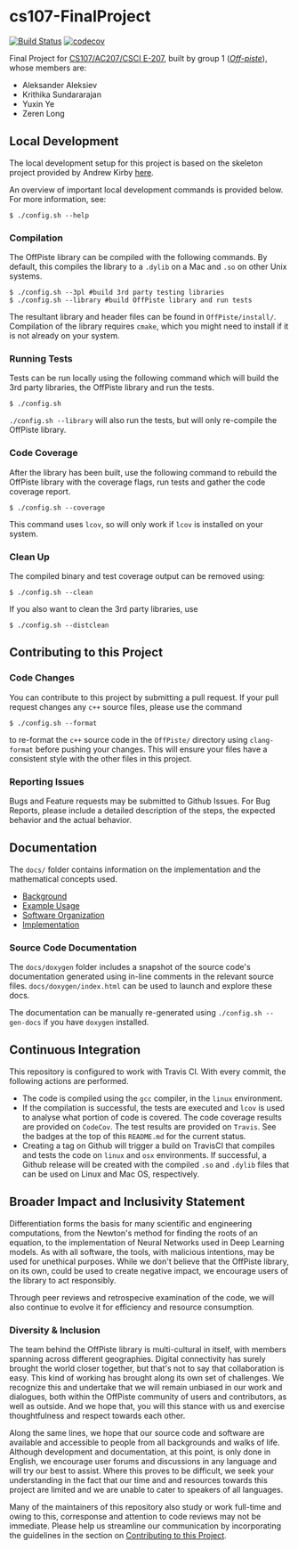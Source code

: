 # cs107-FinalProject

[![Build Status](https://travis-ci.com/CS107-off-piste/cs107-FinalProject.svg?token=EpqTjCxd7qmi2ut6nRKz&branch=master)](https://travis-ci.com/CS107-off-piste/cs107-FinalProject)
[![codecov](https://codecov.io/gh/CS107-off-piste/cs107-FinalProject/branch/master/graph/badge.svg?token=ROWLO2X8Z5)](https://codecov.io/gh/CS107-off-piste/cs107-FinalProject/branch/master/)

Final Project for [CS107/AC207/CSCI E-207](https://harvard-iacs.github.io/2020-CS107/), built by group 1 ([*Off-piste*](https://en.wikipedia.org/wiki/Backcountry_skiing)), whose members are:

* Aleksander Aleksiev
* Krithika Sundararajan
* Yuxin Ye
* Zeren Long

## Local Development

The local development setup for this project is based on the skeleton project provided by Andrew Kirby [here](https://github.com/ackirby88/CS107/tree/master/skeleton-project).

An overview of important local development commands is provided below. For more information, see:

```
$ ./config.sh --help
```

### Compilation

The OffPiste library can be compiled with the following commands. By default, this compiles the library to a `.dylib` on a Mac and `.so` on other Unix systems.

```
$ ./config.sh --3pl #build 3rd party testing libraries
$ ./config.sh --library #build OffPiste library and run tests
```

The resultant library and header files can be found in `OffPiste/install/`. Compilation of the library requires `cmake`, which you might need to install if it is not already on your system. 

### Running Tests

Tests can be run locally using the following command which will build the 3rd party libraries, the OffPiste library and run the tests.

```
$ ./config.sh
```

`./config.sh --library` will also run the tests, but will only re-compile the OffPiste library.

### Code Coverage

After the library has been built, use the following command to rebuild the OffPiste library with the coverage flags, run tests and gather the code coverage report.

```
$ ./config.sh --coverage
```

This command uses `lcov`, so will only work if `lcov` is installed on your system.

### Clean Up

The compiled binary and test coverage output can be removed using:
```
$ ./config.sh --clean
```

If you also want to clean the 3rd party libraries, use

```
$ ./config.sh --distclean
```

## Contributing to this Project

### Code Changes
You can contribute to this project by submitting a pull request. If your pull request changes any `c++` source files, please use the command

```
$ ./config.sh --format
```

to re-format the `c++` source code in the `OffPiste/` directory using `clang-format` before pushing your changes. This will ensure your files have a consistent style with the other files in this project. 

### Reporting Issues
Bugs and Feature requests may be submitted to Github Issues. For Bug Reports, please include a detailed description of the steps, the expected behavior and the actual behavior.

## Documentation

The `docs/` folder contains information on the implementation and the mathematical concepts used.
* [Background](./docs/BACKGROUND.md)
* [Example Usage](./docs/EXAMPLE_USAGE.md)
* [Software Organization](./docs/SOFTWARE_ORGANIZATION.md)
* [Implementation](./docs/IMPLEMENTATION.md)

### Source Code Documentation

The `docs/doxygen` folder includes a snapshot of the source code's documentation generated using in-line comments in the relevant source files. `docs/doxygen/index.html` can be used to launch and explore these docs.

The documentation can be manually re-generated using `./config.sh --gen-docs` if you have `doxygen` installed.

## Continuous Integration

This repository is configured to work with Travis CI. With every commit, the following actions are performed.
* The code is compiled using the `gcc` compiler, in the `linux` environment.
* If the compilation is successful, the tests are executed and `lcov` is used to analyse what portion of code is covered. The code coverage results are provided on `CodeCov`. The test results are provided on `Travis`. See the badges at the top of this `README.md` for the current status.
* Creating a tag on Github will trigger a build on TravisCI that compiles and tests the code on `linux` and `osx` environments. If successful, a Github release will be created with the compiled `.so` and `.dylib` files that can be used on Linux and Mac OS, respectively.

## Broader Impact and Inclusivity Statement

Differentiation forms the basis for many scientific and engineering computations, from the Newton's method for finding the roots of an equation, to the implementation of Neural Networks used in Deep Learning models. As with all software, the tools, with malicious intentions, may be used for unethical purposes. While we don't believe that the OffPiste library, on its own, could be used to create negative impact, we encourage users of the library to act responsibly.

Through peer reviews and retrospecive examination of the code, we will also continue to evolve it for efficiency and resource consumption. 

### Diversity & Inclusion

The team behind the OffPiste library is multi-cultural in itself, with members spanning across different geographies. Digital connectivity has surely brought the world closer together, but that's not to say that collaboration is easy. This kind of working has brought along its own set of challenges. We recognize this and undertake that we will remain unbiased in our work and dialogues, both within the OffPiste community of users and contributors, as well as outside. And we hope that, you will this stance with us and exercise thoughtfulness and respect towards each other.

Along the same lines, we hope that our source code and software are available and accessible to people from all backgrounds and walks of life. Although development and documentation, at this point, is only done in English, we encourage user forums and discussions in any language and will try our best to assist. Where this proves to be difficult, we seek your understanding in the fact that our time and and resources towards this project are limited and we are unable to cater to speakers of all languages.

Many of the maintainers of this repository also study or work full-time and owing to this, corresponse and attention to code reviews may not be immediate. Please help us streamline our communication by incorporating the guidelines in the section on [Contributing to this Project](#contributing-to-this-project).